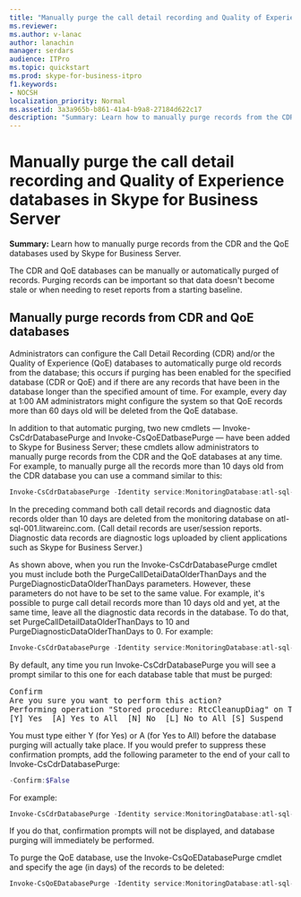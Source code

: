```yaml
---
title: "Manually purge the call detail recording and Quality of Experience databases in Skype for Business Server"
ms.reviewer: 
ms.author: v-lanac
author: lanachin
manager: serdars
audience: ITPro
ms.topic: quickstart
ms.prod: skype-for-business-itpro
f1.keywords:
- NOCSH
localization_priority: Normal
ms.assetid: 3a3a965b-b861-41a4-b9a8-27184d622c17
description: "Summary: Learn how to manually purge records from the CDR and the QoE databases used by Skype for Business Server."
---
```


# Manually purge the call detail recording and Quality of Experience databases in Skype for Business Server
 
**Summary:** Learn how to manually purge records from the CDR and the QoE databases used by Skype for Business Server.
  
The CDR and QoE databases can be manually or automatically purged of records. Purging records can be important so that data doesn't become stale or when needing to reset reports from a starting baseline.
  
## Manually purge records from CDR and QoE databases

Administrators can configure the Call Detail Recording (CDR) and/or the Quality of Experience (QoE) databases to automatically purge old records from the database; this occurs if purging has been enabled for the specified database (CDR or QoE) and if there are any records that have been in the database longer than the specified amount of time. For example, every day at 1:00 AM administrators might configure the system so that QoE records more than 60 days old will be deleted from the QoE database.
  
In addition to that automatic purging, two new cmdlets &#x2014; Invoke-CsCdrDatabasePurge and Invoke-CsQoEDatbasePurge &#x2014; have been added to Skype for Business Server; these cmdlets allow administrators to manually purge records from the CDR and the QoE databases at any time. For example, to manually purge all the records more than 10 days old from the CDR database you can use a command similar to this:
  
```powershell
Invoke-CsCdrDatabasePurge -Identity service:MonitoringDatabase:atl-sql-001.litwareinc.com -PurgeCallDetailDataOlderThanDays 10 -PurgeDiagnosticDataOlderThanDays 10
```

In the preceding command both call detail records and diagnostic data records older than 10 days are deleted from the monitoring database on atl-sql-001.litwareinc.com. (Call detail records are user/session reports. Diagnostic data records are diagnostic logs uploaded by client applications such as Skype for Business Server.)
  
As shown above, when you run the Invoke-CsCdrDatabasePurge cmdlet you must include both the PurgeCallDetaiDataOlderThanDays and the PurgeDiagnosticDataOlderThanDays parameters. However, these parameters do not have to be set to the same value. For example, it's possible to purge call detail records more than 10 days old and yet, at the same time, leave all the diagnostic data records in the database. To do that, set PurgeCallDetailDataOlderThanDays to 10 and PurgeDiagnosticDataOlderThanDays to 0. For example:
  
```powershell
Invoke-CsCdrDatabasePurge -Identity service:MonitoringDatabase:atl-sql-001.litwareinc.com -PurgeCallDetailDataOlderThanDays 10 -PurgeDiagnosticDataOlderThanDays 0
```

By default, any time you run Invoke-CsCdrDatabasePurge you will see a prompt similar to this one for each database table that must be purged:
  
<pre>
Confirm
Are you sure you want to perform this action?
Performing operation "Stored procedure: RtcCleanupDiag" on Target "Target SQL Server:atl-sql-001.litwareinc.com\archinst Database: lcscdr".
[Y] Yes  [A] Yes to All  [N] No  [L] No to All [S] Suspend  [?] Help (default is "Y"):
</pre>

You must type either Y (for Yes) or A (for Yes to All) before the database purging will actually take place. If you would prefer to suppress these confirmation prompts, add the following parameter to the end of your call to Invoke-CsCdrDatabasePurge:
  
```powershell
-Confirm:$False
```

For example:
  
```powershell
Invoke-CsCdrDatabasePurge -Identity service:MonitoringDatabase:atl-sql-001.litwareinc.com -PurgeCallDetailDataOlderThanDays 10 -PurgeDiagnosticDataOlderThanDays 10 -Confirm:$False
```

If you do that, confirmation prompts will not be displayed, and database purging will immediately be performed.
  
To purge the QoE database, use the Invoke-CsQoEDatabasePurge cmdlet and specify the age (in days) of the records to be deleted:
  
```powershell
Invoke-CsQoEDatabasePurge -Identity service:MonitoringDatabase:atl-sql-001.litwareinc.com -PurgeQoEDataOlderThanDays 10
```


